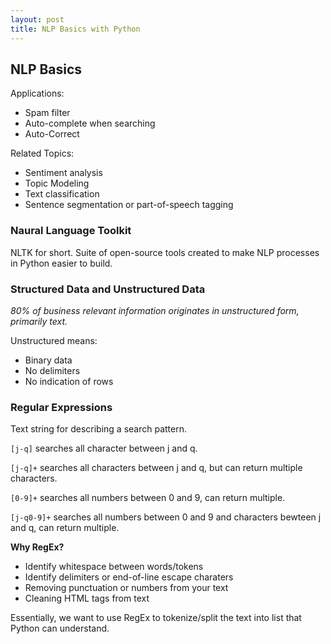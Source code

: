 ```yaml
---
layout: post
title: NLP Basics with Python
---
```


## NLP Basics

Applications: 
- Spam filter
- Auto-complete when searching
- Auto-Correct

Related Topics:
- Sentiment analysis
- Topic Modeling
- Text classification
- Sentence segmentation or part-of-speech tagging

### Naural Language Toolkit

NLTK for short. Suite of open-source tools created to make NLP processes in Python easier to build.


### Structured Data and Unstructured Data

_80% of business relevant information originates in unstructured form, primarily text._

Unstructured means:
- Binary data
- No delimiters
- No indication of rows


### Regular Expressions

Text string for describing a search pattern.

`[j-q]` searches all character between j and q.

`[j-q]+` searches all characters between j and q, but can return multiple characters.

`[0-9]+` searches all numbers between 0 and 9, can return multiple.

`[j-q0-9]+` searches all numbers between 0 and 9 and characters bewteen j and q, can return multiple.


**Why RegEx?**

- Identify whitespace between words/tokens
- Identify delimiters or end-of-line escape charaters
- Removing punctuation or numbers from your text
- Cleaning HTML tags from text

Essentially, we want to use RegEx to tokenize/split the text into list that Python can understand. 

